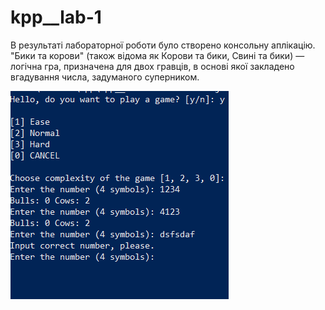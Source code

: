 # kpp__lab-1

В результаті лабораторної роботи було створено консольну аплікацію. "Бики та корови" (також відома як Корови та бики, Свині та бики) — логічна гра, призначена для двох гравців, в основі якої закладено вгадування числа, задуманого суперником.


![Image alt](https://github.com/Ins1eme/kpp__lab-1/raw/master/screenshots/Screenshot_2.png)

